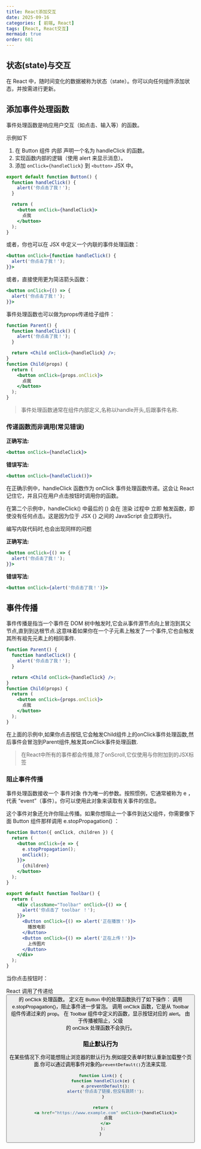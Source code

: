 ```yaml
---
title: React添加交互
date: 2025-09-16
categories: [ 前端, React]
tags: [React, React交互]
mermaid: true
order: 601
---
```


## 状态(state)与交互

在 React 中，随时间变化的数据被称为状态（state）。你可以向任何组件添加状态，并按需进行更新。

## 添加事件处理函数

事件处理函数是响应用户交互（如点击、输入等）的函数。

示例如下

1. 在 Button 组件 内部 声明一个名为 handleClick 的函数。
2. 实现函数内部的逻辑（使用 alert 来显示消息）。
3. 添加 `onClick={handleClick}` 到 `<button>` JSX 中。

```jsx
export default function Button() {
  function handleClick() {
    alert('你点击了我！');
  }

  return (
    <button onClick={handleClick}>
      点我
    </button>
  );
}
```

或者，你也可以在 JSX 中定义一个内联的事件处理函数：

```jsx
<button onClick={function handleClick() {
  alert('你点击了我！');
}}>
```

或者，直接使用更为简洁箭头函数：

```jsx
<button onClick={() => {
  alert('你点击了我！');
}}>
```

事件处理函数也可以做为props传递给子组件：

```jsx
function Parent() {
  function handleClick() {
    alert('你点击了我！');
  }

  return <Child onClick={handleClick} />;
}
function Child(props) {
  return (
    <button onClick={props.onClick}>
      点我
    </button>
  );
}
```

> 事件处理函数通常在组件内部定义,名称以handle开头,后跟事件名称.

### 传递函数而非调用(常见错误)

**正确写法:**

```jsx
<button onClick={handleClick}>
```

**错误写法:**

```jsx
<button onClick={handleClick()}>
```

在正确示例中，handleClick 函数作为 onClick 事件处理函数传递。这会让 React 记住它，并且只在用户点击按钮时调用你的函数。

在第二个示例中，handleClick() 中最后的 () 会在 渲染 过程中 立即 触发函数，即使没有任何点击。这是因为位于 JSX {} 之间的 JavaScript 会立即执行。

编写内联代码时,也会出现同样的问题

**正确写法:**

```jsx
<button onClick={() => {
  alert('你点击了我！');
}}>
```

**错误写法:**

```jsx
<button onClick={alert('你点击了我！')}>
```

## 事件传播

事件传播是指当一个事件在 DOM 树中触发时,它会从事件源节点向上冒泡到其父节点,直到到达根节点.这意味着如果你在一个子元素上触发了一个事件,它也会触发其所有祖先元素上的相同事件.

```jsx
function Parent() {
  function handleClick() {
    alert('你点击了我！');
  }

  return <Child onClick={handleClick} />;
}
function Child(props) {
  return (
    <button onClick={props.onClick}>
      点我
    </button>
  );
}
```

在上面的示例中,如果你点击按钮,它会触发Child组件上的onClick事件处理函数,然后事件会冒泡到Parent组件,触发其onClick事件处理函数.

> 在React中所有的事件都会传播,除了onScroll,它仅使用与你附加到的JSX标签

### 阻止事件传播

事件处理函数接收一个 事件对象 作为唯一的参数。按照惯例，它通常被称为 e ，代表 “event”（事件）。你可以使用此对象来读取有关事件的信息。

这个事件对象还允许你阻止传播。如果你想阻止一个事件到达父组件，你需要像下面 Button 组件那样调用 e.stopPropagation() ：

```jsx
function Button({ onClick, children }) {
  return (
    <button onClick={e => {
      e.stopPropagation();
      onClick();
    }}>
      {children}
    </button>
  );
}

export default function Toolbar() {
  return (
    <div className="Toolbar" onClick={() => {
      alert('你点击了 toolbar ！');
    }}>
      <Button onClick={() => alert('正在播放！')}>
        播放电影
      </Button>
      <Button onClick={() => alert('正在上传！')}>
        上传图片
      </Button>
    </div>
  );
}
```

当你点击按钮时：

React 调用了传递给 <button> 的 onClick 处理函数。
定义在 Button 中的处理函数执行了如下操作：
调用 e.stopPropagation()，阻止事件进一步冒泡。
调用 onClick 函数，它是从 Toolbar 组件传递过来的 prop。
在 Toolbar 组件中定义的函数，显示按钮对应的 alert。
由于传播被阻止，父级 <div> 的 onClick 处理函数不会执行。

### 阻止默认行为

在某些情况下,你可能想阻止浏览器的默认行为,例如提交表单时默认重新加载整个页面.你可以通过调用事件对象的`preventDefault()`方法来实现.

```jsx
function Link() {
  function handleClick(e) {
    e.preventDefault();
    alert('你点击了链接,但没有跳转!');
  }

  return (
    <a href="https://www.example.com" onClick={handleClick}>
      点我
    </a>
  );
}
```

